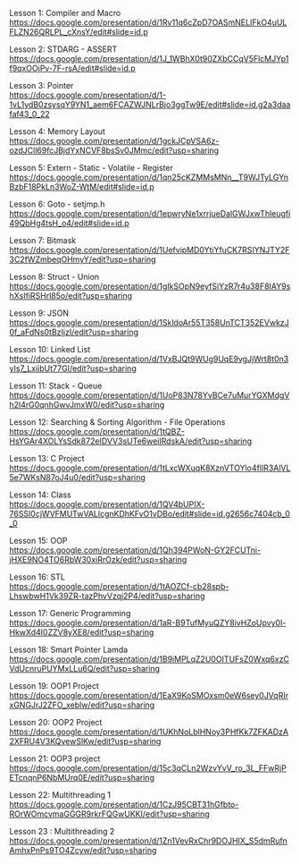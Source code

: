 Lesson 1: Compiler and Macro
https://docs.google.com/presentation/d/1Rv11q6cZpD7OASmNELIFkO4uULFLZN26QRLPL_cXnsY/edit#slide=id.p

Lesson 2: STDARG - ASSERT     
https://docs.google.com/presentation/d/1J_1WBhX0t90ZXbCCqV5FlcMJYp1f9qxOOjPv-7F-rsA/edit#slide=id.p

Lesson 3: Pointer        
https://docs.google.com/presentation/d/1-1vL1ydB0zsysqY9YN1_aem6FCAZWJNLrBjo3ggTw9E/edit#slide=id.g2a3daafaf43_0_22


Lesson 4: Memory Layout                        
https://docs.google.com/presentation/d/1gckJCpVSA6z-ozdJCll69fcJBjdYxNCVF8bsSv0JMmc/edit?usp=sharing

Lesson 5: Extern - Static - Volatile - Register     
https://docs.google.com/presentation/d/1qn25cKZMMsMNn__T9WJTyLGYnBzbF18PkLn3WoZ-WtM/edit#slide=id.p

Lesson 6: Goto - setjmp.h         
https://docs.google.com/presentation/d/1epwryNe1xrrjueDalGWJxwThleugfi49QbHg4tsH_o4/edit#slide=id.p

Lesson 7: Bitmask      
https://docs.google.com/presentation/d/1UefvipMD0YtiYfuCK7RSIYNJTY2F3C2fWZmbeqOHmyY/edit?usp=sharing

Lesson 8: Struct - Union     
https://docs.google.com/presentation/d/1gIkSOpN9eyfSiYzR7r4u38F8IAY9shXsIfiRSHrl85o/edit?usp=sharing

Lesson 9: JSON   
https://docs.google.com/presentation/d/1SkldoAr55T358UnTCT352EVwkzJ0f_aFdNs0tBzIjzI/edit?usp=sharing

Lesson 10: Linked List  
https://docs.google.com/presentation/d/1VxBJQt9WUg9UqE9vgJjWrt8t0n3yIs7_LxiibUt77GI/edit?usp=sharing

Lesson 11: Stack - Queue  
https://docs.google.com/presentation/d/1UoP83N78YvBCe7uMurYGXMdgVh2l4rG0qnhGwvJmxW0/edit?usp=sharing

Lesson 12: Searching & Sorting Algorithm - File Operations  
https://docs.google.com/presentation/d/1tQBZ-HsYGAr4XOLYsSdk872eIDVV3sUTe6weiIRdskA/edit?usp=sharing

Lesson 13: C Project  
https://docs.google.com/presentation/d/1tLxcWXuqK8XznVTOYlo4fIlR3AlVL5e7WKsN87oJ4u0/edit?usp=sharing

Lesson 14: Class  
https://docs.google.com/presentation/d/1QV4bUPIX-76SSI0cjWVFMUTwVALlcgnKDhKFvO1vDBo/edit#slide=id.g2656c7404cb_0_0

Lesson 15: OOP  
https://docs.google.com/presentation/d/1Qh394PWoN-GY2FCUTni-jHXE9NO4TO6RbW30xiRrOzk/edit?usp=sharing

Lesson 16: STL   
https://docs.google.com/presentation/d/1tAOZCf-cb28spb-LhswbwH1Vk39ZR-tazPhvVzqj2P4/edit?usp=sharing

Lesson 17: Generic Programming  
https://docs.google.com/presentation/d/1aR-B9TufMyuQZY8ivHZoUpvy0l-HkwXd4I0ZZV8yXE8/edit?usp=sharing

Lesson 18: Smart Pointer Lamda    
https://docs.google.com/presentation/d/1B9iMPLqZ2U0OITUFsZ0Wxq6xzCVdUcnruPUYMxLLu6Q/edit?usp=sharing

Lesson 19: OOP1 Project  
https://docs.google.com/presentation/d/1EaX9KoSMOxsm0eW6sey0JVqRIrxGNGJrJ2ZFO_xeblw/edit?usp=sharing

Lesson 20: OOP2 Project 
https://docs.google.com/presentation/d/1UKhNoLblHNoy3PHfKk7ZFKADzA2XFRU4V3KQyewSlKw/edit?usp=sharing

Lesson 21: OOP3 project   
https://docs.google.com/presentation/d/15c3qCLn2WzvYvV_ro_3L_FFwRjPETcnqnP6NbMUrq0E/edit?usp=sharing

Lesson 22: Multithreading 1   
https://docs.google.com/presentation/d/1CzJ95CBT31hGfbto-ROrWOmcvmaGGGR9rkrFQGwUKKI/edit?usp=sharing

Lesson 23 : Multithreading 2   
https://docs.google.com/presentation/d/1Zn1VevRxChr9DOJHIX_S5dmRufnAmhxPnPs9TO4Zcyw/edit?usp=sharing